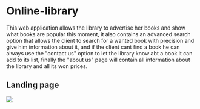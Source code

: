 # Online-library
This web application allows the library to advertise her books and show what books are popular this moment, it also contains an advanced search option that allows the client to search for a wanted book with precision and give him information about it, and if the client cant find a book he can always use the "contact us" option to let the library know abt a book it can add to its list, finally the "about us" page will contain all information about the library and all its won prices.
## Landing page
![](images/filename20%landingpage1.jpeg)
